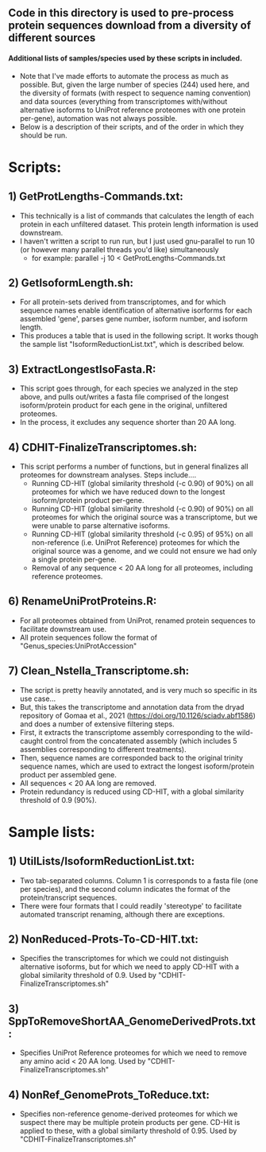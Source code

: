 ## Code in this directory is used to pre-process protein sequences download from a diversity of different sources
#### Additional lists of samples/species used by these scripts in included. 
- Note that I've made efforts to automate the process as much as possible. But, given the large number of species (244) used here, and the diversity of formats (with respect to sequence naming convention) and data sources (everything from transcriptomes with/without alternative isoforms to UniProt reference proteomes with one protein per-gene), automation was not always possible. 
- Below is a description of their scripts, and of the order in which they should be run. 

# Scripts:
## 1) GetProtLengths-Commands.txt:
  - This technically is a list of commands that calculates the length of each protein in each unfiltered dataset. This protein length information is used downstream.
  - I haven't written a script to run run, but I just used gnu-parallel to run 10 (or however many parallel threads you'd like) simultaneously
    - for example: parallel -j 10 < GetProtLengths-Commands.txt
## 2) GetIsoformLength.sh:
  - For all protein-sets derived from transcriptomes, and for which sequence names enable identification of alternative isorforms for each assembled 'gene', parses gene number, isoform number, and isoform length. 
  - This produces a table that is used in the following script. It works though the sample list "IsoformReductionList.txt", which is described below. 
## 3) ExtractLongestIsoFasta.R:
  - This script goes through, for each species we analyzed in the step above, and pulls out/writes a fasta file comprised of the longest isoform/protein product for each gene in the original, unfiltered proteomes. 
  - In the process, it excludes any sequence shorter than 20 AA long. 
## 4) CDHIT-FinalizeTranscriptomes.sh:
  - This script performs a number of functions, but in general finalizes all proteomes for downstream analyses. Steps include....
    - Running CD-HIT (global similarity threshold (-c 0.90) of 90%) on all proteomes for which we have reduced down to the longest isoform/protein product per-gene. 
    - Running CD-HIT (global similarity threshold (-c 0.90) of 90%) on all proteomes for which the original source was a transcriptome, but we were unable to parse alternative isoforms.
    - Running CD-HIT (global similarity threshold (-c 0.95) of 95%) on all non-reference (i.e. UniProt Reference) proteomes for which the original source was a genome, and we could not ensure we had only a single protein per-gene. 
    - Removal of any sequence < 20 AA long for all proteomes, including reference proteomes.
## 6) RenameUniProtProteins.R:
  - For all proteomes obtained from UniProt, renamed protein sequences to facilitate downstream use. 
  - All protein sequences follow the format of "Genus_species:UniProtAccession"
## 7) Clean_Nstella_Transcriptome.sh:
  - The script is pretty heavily annotated, and is very much so specific in its use case...
  - But, this takes the transcriptome and annotation data from the dryad repository of Gomaa et al., 2021 (https://doi.org/10.1126/sciadv.abf1586) and does a number of extensive filtering steps. 
  - First, it extracts the transcriptome assembly corresponding to the wild-caught control from the concatenated assembly (which includes 5 assemblies corresponding to different treatments). 
  - Then, sequence names are corresponded back to the original trinity sequence names, which are used to extract the longest isoform/protein product per assembled gene. 
  - All sequences < 20 AA long are removed.
  - Protein redundancy is reduced using CD-HIT, with a global similarity threshold of 0.9 (90%). 


# Sample lists:
## 1) UtilLists/IsoformReductionList.txt:
  - Two tab-separated columns. Column 1 is corresponds to a fasta file (one per species), and the second column indicates the format of the protein/transcript sequences. 
  - There were four formats that I could readily 'stereotype' to facilitate automated transcript renaming, although there are exceptions.
## 2) NonReduced-Prots-To-CD-HIT.txt:
  - Specifies the transcriptomes for which we could not distinguish alternative isoforms, but for which we need to apply CD-HIT with a global similarity threshold of 0.9. Used by "CDHIT-FinalizeTranscriptomes.sh"
## 3) SppToRemoveShortAA_GenomeDerivedProts.txt:
  - Specifies UniProt Reference proteomes for which we need to remove any amino acid < 20 AA long. Used by "CDHIT-FinalizeTranscriptomes.sh"
## 4) NonRef_GenomeProts_ToReduce.txt:
  - Specifies non-reference genome-derived proteomes for which we suspect there may be multiple protein products per gene. CD-Hit is applied to these, with a global similarty threshold of 0.95. Used by "CDHIT-FinalizeTranscriptomes.sh"
